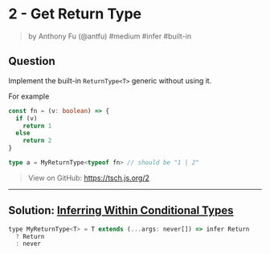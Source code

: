 # 2 - Get Return Type
> by Anthony Fu (@antfu) #medium #infer #built-in

## Question

Implement the built-in `ReturnType<T>` generic without using it.

For example

```ts
const fn = (v: boolean) => {
  if (v)
    return 1
  else
    return 2
}

type a = MyReturnType<typeof fn> // should be "1 | 2"
```

> View on GitHub: https://tsch.js.org/2

---

## Solution: [Inferring Within Conditional Types](https://www.typescriptlang.org/docs/handbook/2/conditional-types.html#inferring-within-conditional-types)

```js
type MyReturnType<T> = T extends (...args: never[]) => infer Return
  ? Return
  : never
```
